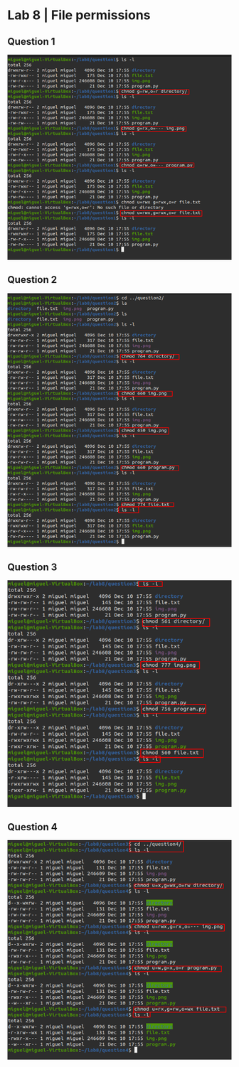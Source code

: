 # Lab 8 | File permissions

## Question 1
![image](../imgs/lab8pic1.png)
## Question 2
![image](../imgs/lab8pic2.png)
## Question 3
![image](../imgs/lab8pic3.png)
## Question 4
![image](../imgs/lab8pic4.png)